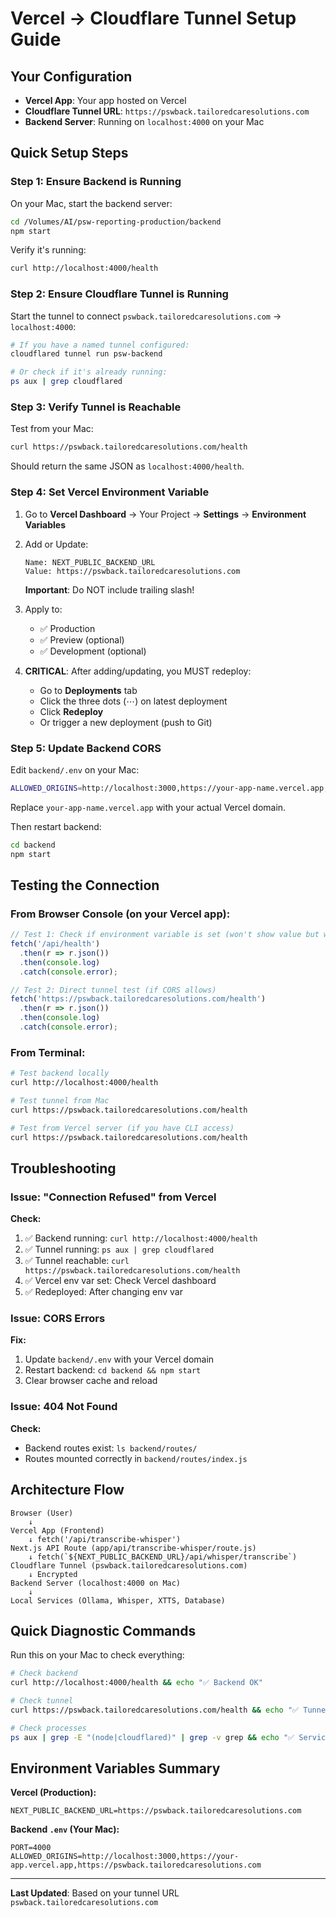 # Vercel → Cloudflare Tunnel Setup Guide

## Your Configuration

- **Vercel App**: Your app hosted on Vercel
- **Cloudflare Tunnel URL**: `https://pswback.tailoredcaresolutions.com`
- **Backend Server**: Running on `localhost:4000` on your Mac

## Quick Setup Steps

### Step 1: Ensure Backend is Running

On your Mac, start the backend server:
```bash
cd /Volumes/AI/psw-reporting-production/backend
npm start
```

Verify it's running:
```bash
curl http://localhost:4000/health
```

### Step 2: Ensure Cloudflare Tunnel is Running

Start the tunnel to connect `pswback.tailoredcaresolutions.com` → `localhost:4000`:

```bash
# If you have a named tunnel configured:
cloudflared tunnel run psw-backend

# Or check if it's already running:
ps aux | grep cloudflared
```

### Step 3: Verify Tunnel is Reachable

Test from your Mac:
```bash
curl https://pswback.tailoredcaresolutions.com/health
```

Should return the same JSON as `localhost:4000/health`.

### Step 4: Set Vercel Environment Variable

1. Go to **Vercel Dashboard** → Your Project → **Settings** → **Environment Variables**

2. Add or Update:
   ```
   Name: NEXT_PUBLIC_BACKEND_URL
   Value: https://pswback.tailoredcaresolutions.com
   ```
   **Important**: Do NOT include trailing slash!

3. Apply to:
   - ✅ Production
   - ✅ Preview (optional)
   - ✅ Development (optional)

4. **CRITICAL**: After adding/updating, you MUST redeploy:
   - Go to **Deployments** tab
   - Click the three dots (⋯) on latest deployment
   - Click **Redeploy**
   - Or trigger a new deployment (push to Git)

### Step 5: Update Backend CORS

Edit `backend/.env` on your Mac:

```bash
ALLOWED_ORIGINS=http://localhost:3000,https://your-app-name.vercel.app,https://pswback.tailoredcaresolutions.com
```

Replace `your-app-name.vercel.app` with your actual Vercel domain.

Then restart backend:
```bash
cd backend
npm start
```

## Testing the Connection

### From Browser Console (on your Vercel app):

```javascript
// Test 1: Check if environment variable is set (won't show value but will work)
fetch('/api/health')
  .then(r => r.json())
  .then(console.log)
  .catch(console.error);

// Test 2: Direct tunnel test (if CORS allows)
fetch('https://pswback.tailoredcaresolutions.com/health')
  .then(r => r.json())
  .then(console.log)
  .catch(console.error);
```

### From Terminal:

```bash
# Test backend locally
curl http://localhost:4000/health

# Test tunnel from Mac
curl https://pswback.tailoredcaresolutions.com/health

# Test from Vercel server (if you have CLI access)
curl https://pswback.tailoredcaresolutions.com/health
```

## Troubleshooting

### Issue: "Connection Refused" from Vercel

**Check:**
1. ✅ Backend running: `curl http://localhost:4000/health`
2. ✅ Tunnel running: `ps aux | grep cloudflared`
3. ✅ Tunnel reachable: `curl https://pswback.tailoredcaresolutions.com/health`
4. ✅ Vercel env var set: Check Vercel dashboard
5. ✅ Redeployed: After changing env var

### Issue: CORS Errors

**Fix:**
1. Update `backend/.env` with your Vercel domain
2. Restart backend: `cd backend && npm start`
3. Clear browser cache and reload

### Issue: 404 Not Found

**Check:**
- Backend routes exist: `ls backend/routes/`
- Routes mounted correctly in `backend/routes/index.js`

## Architecture Flow

```
Browser (User)
    ↓
Vercel App (Frontend)
    ↓ fetch('/api/transcribe-whisper')
Next.js API Route (app/api/transcribe-whisper/route.js)
    ↓ fetch(`${NEXT_PUBLIC_BACKEND_URL}/api/whisper/transcribe`)
Cloudflare Tunnel (pswback.tailoredcaresolutions.com)
    ↓ Encrypted
Backend Server (localhost:4000 on Mac)
    ↓
Local Services (Ollama, Whisper, XTTS, Database)
```

## Quick Diagnostic Commands

Run this on your Mac to check everything:

```bash
# Check backend
curl http://localhost:4000/health && echo "✅ Backend OK"

# Check tunnel
curl https://pswback.tailoredcaresolutions.com/health && echo "✅ Tunnel OK"

# Check processes
ps aux | grep -E "(node|cloudflared)" | grep -v grep && echo "✅ Services running"
```

## Environment Variables Summary

**Vercel (Production):**
```
NEXT_PUBLIC_BACKEND_URL=https://pswback.tailoredcaresolutions.com
```

**Backend `.env` (Your Mac):**
```
PORT=4000
ALLOWED_ORIGINS=http://localhost:3000,https://your-app.vercel.app,https://pswback.tailoredcaresolutions.com
```

---

**Last Updated**: Based on your tunnel URL `pswback.tailoredcaresolutions.com`

